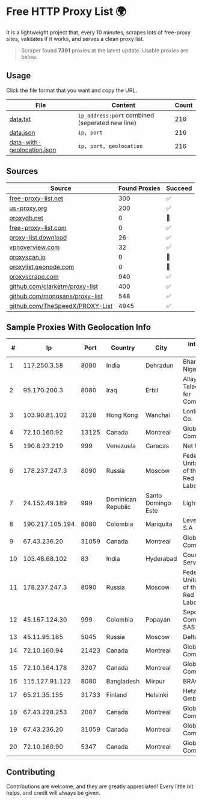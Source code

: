 
# Free HTTP Proxy List 🌍

It is a lightweight project that, every 10 minutes, scrapes lots of free-proxy sites, validates if it works, and serves a clean proxy list.


> Scraper found **7391** proxies at the latest update. Usable proxies are below.

## Usage

Click the file format that you want and copy the URL.


|File|Content|Count|
|----|-------|-----|
|[data.txt](https://raw.githubusercontent.com/themiralay/Proxy-List-World/master/data.txt)|`ip_address:port` combined (seperated new line)|216|
|[data.json](https://raw.githubusercontent.com/themiralay/Proxy-List-World/master/data.json)|`ip, port`|216|
|[data-with-geolocation.json](https://raw.githubusercontent.com/themiralay/Proxy-List-World/master/data-with-geolocation.json)|`ip, port, geolocation`|216|

## Sources

|Source|Found Proxies|Succeed|
|------|-------------|-------|
|[free-proxy-list.net](https://free-proxy-list.net)|300|✅|
|[us-proxy.org](https://www.us-proxy.org)|200|✅|
|[proxydb.net](http://proxydb.net)|0|🚫|
|[free-proxy-list.com](https://free-proxy-list.com/?page=&port=&type%5B%5D=http&type%5B%5D=https&up_time=0&search=Search)|0|✅|
|[proxy-list.download](https://www.proxy-list.download/HTTP)|26|✅|
|[vpnoverview.com](https://vpnoverview.com/privacy/anonymous-browsing/free-proxy-servers)|32|✅|
|[proxyscan.io](https://www.proxyscan.io)|0|🚫|
|[proxylist.geonode.com](https://proxylist.geonode.com/api/proxy-list?limit=300&page=1&sort_by=lastChecked&sort_type=desc&protocols=http,https)|0|🚫|
|[proxyscrape.com](https://api.proxyscrape.com/v2/?request=displayproxies&protocol=http&timeout=10000&country=all&ssl=all&anonymity=all)|940|✅|
|[github.com/clarketm/proxy-list](https://raw.githubusercontent.com/clarketm/proxy-list/master/proxy-list-raw.txt)|400|✅|
|[github.com/monosans/proxy-list](https://raw.githubusercontent.com/monosans/proxy-list/main/proxies/http.txt)|548|✅|
|[github.com/TheSpeedX/PROXY-List](https://raw.githubusercontent.com/TheSpeedX/PROXY-List/master/http.txt)|4945|✅|


## Sample Proxies With Geolocation Info

|#|Ip|Port|Country|City|Internet Service Provider|
|-|--|----|-------|----|-------------------------|
|1|117.250.3.58|8080|India|Dehradun|Bharat Sanchar Nigam Ltd|
|2|95.170.200.3|8080|Iraq|Erbil|Allay Nawroz Telecom Company for Communication/Ltd.|
|3|103.90.81.102|3128|Hong Kong|Wanchai|Lonlife Technology Co.|
|4|72.10.160.92|13125|Canada|Montreal|GloboTech Communications|
|5|190.6.23.219|999|Venezuela|Caracas|Net Uno|
|6|178.237.247.3|8090|Russia|Moscow|Federal State Unitary Enterprise of the Order of the Red Banner of Labour "Russ|
|7|24.152.49.189|999|Dominican Republic|Santo Domingo Este|Lightwave S.R.L|
|8|190.217.105.194|8080|Colombia|Mariquita|Level 3 Colombia S.A|
|9|67.43.236.20|31059|Canada|Montreal|GloboTech Communications|
|10|103.48.68.102|83|India|Hyderabad|Country Online Services PVT LTD|
|11|178.237.247.3|8090|Russia|Moscow|Federal State Unitary Enterprise of the Order of the Red Banner of Labour "Russ|
|12|45.167.124.30|999|Colombia|Popayán|Sepcom Comunicaciones SAS|
|13|45.11.95.165|5045|Russia|Moscow|Delta Ltd|
|14|72.10.160.94|21423|Canada|Montreal|GloboTech Communications|
|15|72.10.164.178|3207|Canada|Montreal|GloboTech Communications|
|16|115.127.91.122|8080|Bangladesh|Mīrpur|BRACNet Limited|
|17|65.21.35.155|31733|Finland|Helsinki|Hetzner Online GmbH|
|18|67.43.228.253|2087|Canada|Montreal|GloboTech Communications|
|19|67.43.236.20|31059|Canada|Montreal|GloboTech Communications|
|20|72.10.160.90|5347|Canada|Montreal|GloboTech Communications|



## Contributing

Contributions are welcome, and they are greatly appreciated! Every
little bit helps, and credit will always be given.

